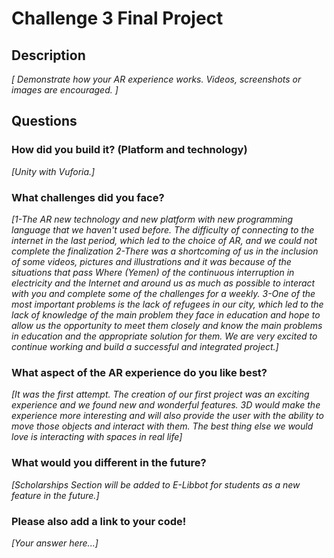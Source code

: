 # Challenge 3 Final Project

## Description

*[ Demonstrate how your AR experience works. Videos, screenshots or images are encouraged. ]*

## Questions

### How did you build it? (Platform and technology)

*[Unity with Vuforia.]*

### What challenges did you face?

*[1-The AR new technology and new platform with new programming language that we haven't used before.
The difficulty of connecting to the internet in the last period, which led to the choice of AR, and we could not complete the finalization 
2-There was a shortcoming of us in the inclusion of some videos, pictures and illustrations and it was because of the situations that pass
Where (Yemen) of the continuous interruption in electricity and the Internet and around us as much as possible to interact with you and complete some of the challenges for a weekly.
3-One of the most important problems is the lack of refugees in our city, which led to the lack of knowledge of the main problem they face in education and hope to allow us the opportunity to meet them closely and know the main problems in education and the appropriate solution for them.
We are very excited to continue working and build a successful and integrated project.]*

### What aspect of the AR experience do you like best? 

*[It was the first attempt. The creation of our first project was an exciting experience and we found new and wonderful features.
3D would make the experience more interesting and will also provide the user with the ability to move those objects and interact with them. The best thing else we would love 
is interacting with spaces in real life]*

### What would you different in the future? 

*[Scholarships Section will be added to E-Libbot for students as a new feature in the future.]*

### Please also add a link to your code!

*[Your answer here...]*
